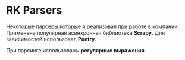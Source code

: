 # RK Parsers

Некоторые парсеры которые я реализовал при работе в компании.
Применена популярная асинхронная библиотека <b>Scrapy</b>. Для зависимостей использовал <b>Poetry</b>.

При парсинге использованы <b>регулярные выражения</b>. 